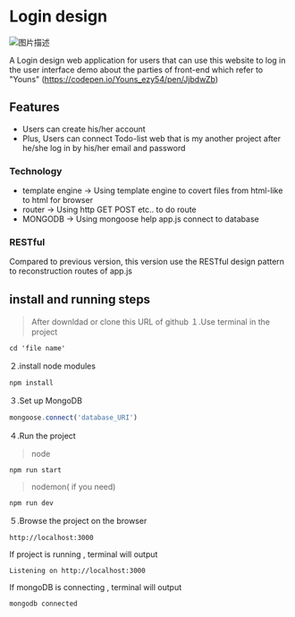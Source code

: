 # Login design
![图片描述](https://drive.usercontent.google.com/download?id=10OHDtMVT9cXOo1vz7k84xnVMZtt9bYYY&export=view)

A Login design web application for users that can use this website to log in the user interface demo
about the parties of front-end which refer to "Youns" (https://codepen.io/Youns_ezy54/pen/JjbdwZb) 
## Features
- Users can create his/her account 
- Plus, Users can connect Todo-list web that is my another project after he/she log in by his/her email and password 


### Technology
- template engine -> Using template engine to covert files from html-like to html for browser
- router -> Using http GET POST etc.. to do route
- MONGODB -> Using mongoose  help app.js connect to database

### RESTful 
Compared to previous version, this version use the RESTful design pattern to reconstruction routes of app.js

## **install and running steps**

> After downldad or clone this URL of github
１.Use terminal in the project

```properties
cd 'file name'
```

２.install node modules

```properties
npm install
```

３.Set up MongoDB

```js
mongoose.connect('database_URI')
```
４.Run the project
> node
```properties
npm run start
```
> nodemon( if you need)
```properties
npm run dev
```

５.Browse the project on the browser

```
http://localhost:3000
```

If project is running , terminal will output
```
Listening on http://localhost:3000
```
If mongoDB is connecting , terminal will output 
```
mongodb connected
```
